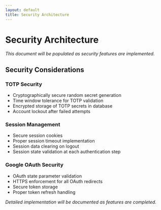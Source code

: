 ```yaml
---
layout: default
title: Security Architecture
---
```


# Security Architecture

*This document will be populated as security features are implemented.*

## Security Considerations

### TOTP Security
- Cryptographically secure random secret generation
- Time window tolerance for TOTP validation
- Encrypted storage of TOTP secrets in database
- Account lockout after failed attempts

### Session Management
- Secure session cookies
- Proper session timeout implementation
- Session data clearing on logout
- Session state validation at each authentication step

### Google OAuth Security
- OAuth state parameter validation
- HTTPS enforcement for all OAuth redirects
- Secure token storage
- Proper token refresh handling

*Detailed implementation will be documented as features are completed.*